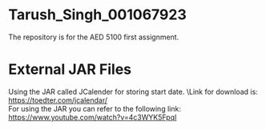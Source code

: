 # Tarush_Singh_001067923
The repository is for the AED 5100 first assignment. 

# External JAR Files
Using the JAR called JCalender for storing start date. \Link for download is:  https://toedter.com/jcalendar/ \
For using the JAR you can refer to the following link: https://www.youtube.com/watch?v=4c3WYK5FpqI
